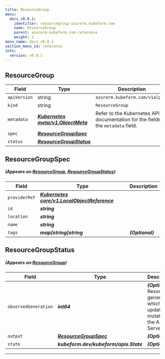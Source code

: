 ```yaml
---
title: ResourceGroup
menu:
  docs_v0.0.1:
    identifier: resourcegroup-azurerm.kubeform.com
    name: ResourceGroup
    parent: azurerm.kubeform.com-reference
    weight: 1
menu_name: docs_v0.0.1
section_menu_id: reference
info:
  version: v0.0.1
---
```


## ResourceGroup
| Field | Type | Description |
| ------ | ----- | ----------- |
| `apiVersion` | string | `azurerm.kubeform.com/v1alpha1` |
|    `kind` | string | `ResourceGroup` |
| `metadata` | ***[Kubernetes meta/v1.ObjectMeta](https://kubernetes.io/docs/reference/generated/kubernetes-api/v1.13/#objectmeta-v1-meta)***|Refer to the Kubernetes API documentation for the fields of the `metadata` field.|
| `spec` | ***[ResourceGroupSpec](#ResourceGroupSpec)***||
| `status` | ***[ResourceGroupStatus](#ResourceGroupStatus)***||
## ResourceGroupSpec
##### (Appears on:[ResourceGroup](#ResourceGroup), [ResourceGroupStatus](#ResourceGroupStatus))
| Field | Type | Description |
| ------ | ----- | ----------- |
| `providerRef` | ***[Kubernetes core/v1.LocalObjectReference](https://kubernetes.io/docs/reference/generated/kubernetes-api/v1.13/#localobjectreference-v1-core)***||
| `id` | ***string***||
| `location` | ***string***||
| `name` | ***string***||
| `tags` | ***map[string]string***| ***(Optional)*** |
## ResourceGroupStatus
##### (Appears on:[ResourceGroup](#ResourceGroup))
| Field | Type | Description |
| ------ | ----- | ----------- |
| `observedGeneration` | ***int64***| ***(Optional)*** Resource generation, which is updated on mutation by the API Server.|
| `output` | ***[ResourceGroupSpec](#ResourceGroupSpec)***| ***(Optional)*** |
| `state` | ***kubeform.dev/kubeform/apis.State***| ***(Optional)*** |
---
